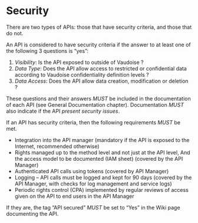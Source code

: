 # Security  

There are two types of APIs: those that have security criteria, and those that do not.

An API is considered to have security criteria if the answer to at least one of the following 3 questions is “yes”:
  1. _Visibility_: Is the API exposed to outside of Vaudoise ?
  2. _Data Type_: Does the API allow access to restricted or confidential data according to Vaudoise confidentiality definition levels ?
  3. _Data Access_: Does the API allow data creation, modification or deletion ?

These questions and their answers *MUST* be included in the documentation of each API (see General Documentation chapter). Documentation *MUST* also indicate if the API _present security issues_.

If an API has security criteria, then the following requirements *MUST* be met.
 
  - Integration into the API manager (mandatory if the API is exposed to the Internet, recommended otherwise)   
  - Rights managed up to the method level and not just at the API level, And the access model to be documented  (IAM sheet) (covered by the API Manager)   
  - Authenticated API calls using tokens (covered by API Manager)   
  - Logging – API calls must be logged and kept for 90 days (covered by the API Manager, with checks for log management and service logs)   
  - Periodic rights control (CPA) implemented by regular reviews of access given on the API to end users in the API Manager

If they are, the tag “API secured” *MUST* be set to “Yes” in the Wiki page documenting the API.
